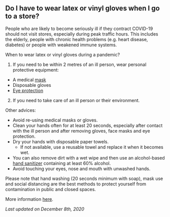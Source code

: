 ## Do I have to wear latex or vinyl gloves when I go to a store?

People who are likely to become seriously ill if they contract COVID-19 should not visit stores, especially during peak traffic hours. This includes the elderly, people with chronic health problems (e.g. heart disease, diabetes) or people with weakened immune systems.

When to wear latex or vinyl gloves during a pandemic?

1. If you need to be within 2 metres of an ill person, wear personal protective equipment:

- A medical [mask](https://www.canada.ca/en/public-health/services/diseases/2019-novel-coronavirus-infection/prevention-risks.html#wm)
- Disposable gloves
- [Eye protection](https://www.canada.ca/en/public-health/services/diseases/2019-novel-coronavirus-infection/health-professionals/interim-guidance-cases-contacts.html)

2. If you need to take care of an ill person or their environment.

Other advices:

- Avoid re-using medical masks or gloves.
- Clean your hands often for at least 20 seconds, especially after contact with the ill person and after removing gloves, face masks and eye protection.
- Dry your hands with disposable paper towels.
  - If not available, use a reusable towel and replace it when it becomes wet.
- You can also remove dirt with a wet wipe and then use an alcohol-based [hand sanitizer](https://www.canada.ca/en/health-canada/services/drugs-health-products/disinfectants/covid-19/hand-sanitizer.html) containing at least 60% alcohol.
- Avoid touching your eyes, nose and mouth with unwashed hands.

Please note that hand washing (20 seconds minimum with soap), mask use and social distancing are the best methods to protect yourself from contamination in public and closed spaces.

More information [here](https://www.canada.ca/en/public-health/services/publications/diseases-conditions/how-to-care-for-person-with-covid-19-at-home-advice-for-caregivers.html).

_Last updated on December 8th, 2020_
